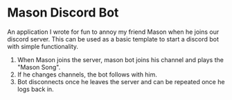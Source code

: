 # Mason Discord Bot #

An application I wrote for fun to annoy my friend Mason when he joins our discord server.  This can be used as a basic template to start a discord bot with simple functionality.  

1. When Mason joins the server, mason bot joins his channel and plays the "Mason Song".
2. If he changes channels, the bot follows with him.
3. Bot disconnects once he leaves the server and can be repeated once he logs back in.